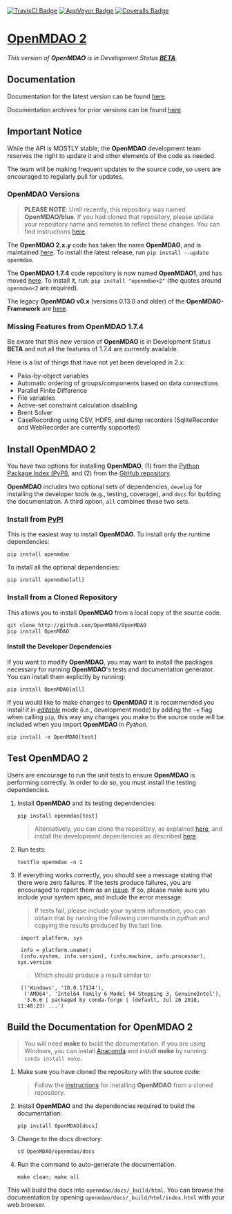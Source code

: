 [![TravisCI Badge][9]][10]
[![AppVeyor Badge][11]][12]
[![Coveralls Badge][13]][14]

# [OpenMDAO 2][0]
*This version of **OpenMDAO** is in Development Status **[BETA][15]**.*

## Documentation
Documentation for the latest version can be found [here][2].

Documentation archives for prior versions can be found [here][3].

## Important Notice
While the API is MOSTLY stable, the **OpenMDAO** development team reserves the
right to update it and other elements of the code as needed.

The team will be making frequent updates to the source code, so users are
encouraged to regularly pull for updates.

### OpenMDAO Versions
> **PLEASE NOTE**: Until recently, this repository was named **OpenMDAO/blue**. 
If you had cloned that repository, please update your repository name and
remotes to reflect these changes. You can find instructions [here][8].

The **OpenMDAO 2.x.y** code has taken the name **OpenMDAO**, and is maintained
[here][4]. To install the latest release, run `pip install --update openmdao`.

The **OpenMDAO 1.7.4** code repository is now named **OpenMDAO1**, and has moved
[here][5]. To install it, run: `pip install "openmdao<2"` (the quotes around 
`openmdao<2` are required). 

The legacy **OpenMDAO v0.x** (versions 0.13.0 and older) of the 
**OpenMDAO-Framework** are [here][6].

### Missing Features from OpenMDAO 1.7.4
Be aware that this new version of **OpenMDAO** is in Development Status **BETA**
and not all the features of 1.7.4 are currently available.

Here is a list of things that have not yet been developed in 2.x:

* Pass-by-object variables
* Automatic ordering of groups/components based on data connections
* Parallel Finite Difference
* File variables
* Active-set constraint calculation disabling
* Brent Solver
* CaseRecording using CSV, HDF5, and dump recorders (SqliteRecorder and 
WebRecorder are currently supported)

## Install OpenMDAO 2
You have two options for installing **OpenMDAO**, (1) from the
[Python Package Index (PyPI)][1], and (2) from the [GitHub repository][4].

**OpenMDAO** includes two optional sets of dependencies, `develop` for
installing the developer tools (e.g., testing, coverage), and `docs` for
building the documentation.  A third option, `all` combines these two sets.

### Install from [PyPI][1]
This is the easiest way to install **OpenMDAO**. To install only the runtime
dependencies:

    pip install openmdao

To install all the optional dependencies:

    pip install openmdao[all]

### Install from a Cloned Repository
This allows you to install **OpenMDAO** from a local copy of the source code.

    git clone http://github.com/OpenMDAO/OpenMDAO
    pip install OpenMDAO

#### Install the Developer Dependencies
If you want to modify **OpenMDAO**, you may want to install the packages
necessary for running **OpenMDAO**'s tests and documentation generator.  You
can install them explicitly by running:

    pip install OpenMDAO[all]

If you would like to make changes to **OpenMDAO** it is recommended you
install it in *[editable][16]* mode (i.e., development mode) by adding the `-e`
flag when calling `pip`, this way any changes you make to the source code will
be included when you import **OpenMDAO** in *Python*.

    pip install -e OpenMDAO[test]

## Test OpenMDAO 2
Users are encourage to run the unit tests to ensure **OpenMDAO** is performing
correctly.  In order to do so, you must install the testing dependencies.

1. Install **OpenMDAO** and its testing dependencies:

    `pip install openmdao[test]`

    > Alternatively, you can clone the repository, as explained
    [here](#install-from-a-cloned-repository), and install the development
    dependencies as described [here](#install-the-developer-dependencies).

2. Run tests:

    `testflo openmdao -n 1`

3. If everything works correctly, you should see a message stating that there 
were zero failures.  If the tests produce failures, you are encouraged to report
them as an [issue][7].  If so, please make sure you include your system spec,
and include the error message.

    > If tests fail, please include your system information, you can obtain
    that by running the following commands in *python* and copying the results
    produced by the last line.

        import platform, sys

        info = platform.uname()
        (info.system, info.version), (info.machine, info.processor), sys.version

    > Which should produce a result similar to:

        (('Windows', '10.0.17134'),
         ('AMD64', 'Intel64 Family 6 Model 94 Stepping 3, GenuineIntel'),
         '3.6.6 | packaged by conda-forge | (default, Jul 26 2018, 11:48:23) ...')

## Build the Documentation for OpenMDAO 2
> You will need **make** to build the documentation.  If you are using Windows,
you can install [Anaconda](https://www.anaconda.com/download/) and install
**make** by running: `conda install make`.

1. Make sure you have cloned the repository with the source code:
    > Follow the [instructions](#install-from-a-cloned-repository) for
    installing **OpenMDAO** from a cloned repository.

2. Install **OpenMDAO** and the dependencies required to build the
   documentation:

    `pip install OpenMDAO[docs]`

3. Change to the docs directory:

    `cd OpenMDAO/openmdao/docs`

4. Run the command to auto-generate the documentation.

    `make clean; make all`

This will build the docs into `openmdao/docs/_build/html`.  You can browse the
documentation by opening `openmdao/docs/_build/html/index.html` with your web
browser.


[0]: http://openmdao.org/ "OpenMDAO"
[1]: https://pypi.org/project/openmdao/ "OpenMDAO @PyPI"

[2]: http://openmdao.org/twodocs/versions/latest "Latest Docs"
[3]: http://openmdao.org/twodocs "Archived Docs"

[4]: https://github.com/OpenMDAO/OpenMDAO "OpenMDAO Git Repo"
[5]: https://github.com/OpenMDAO/OpenMDAO1 "OpenMDAO 1.x Git Repo"
[6]: https://github.com/OpenMDAO/OpenMDAO-Framework "OpenMDAO Framework Git Repo"

[7]: https://github.com/OpenMDAO/OpenMDAO/issues/new "Make New OpenMDAO Issue"

[8]: https://help.github.com/articles/changing-a-remote-s-url/ "Update Git Remote URL"

[9]: https://travis-ci.org/OpenMDAO/OpenMDAO.svg?branch=master "TravisCI Badge"
[10]: https://travis-ci.org/OpenMDAO/OpenMDAO "OpenMDAO @TravisCI"
[11]: https://ci.appveyor.com/api/projects/status/33kct0irhbgcg8m1?svg=true "Build Badge"
[12]: https://ci.appveyor.com/project/OpenMDAO/blue/branch/master "OpenMDAO @AppVeyor"
[13]: https://coveralls.io/repos/github/OpenMDAO/OpenMDAO/badge.svg?branch=master "Coverage Badge"
[14]: https://coveralls.io/github/OpenMDAO/OpenMDAO?branch=master "OpenMDAO @Coveralls"

[15]: https://en.wikipedia.org/wiki/Software_release_life_cycle#Beta "Wikipedia Beta"

[16]: https://setuptools.readthedocs.io/en/latest/setuptools.html#development-mode "Pip Editable Mode"
